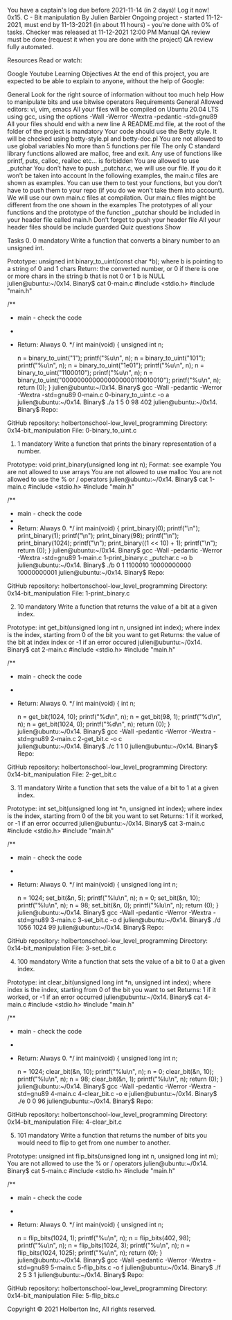 
You have a captain's log due before 2021-11-14 (in 2 days)! Log it now!
0x15. C - Bit manipulation
 By Julien Barbier
 Ongoing project - started 11-12-2021, must end by 11-13-2021 (in about 11 hours) - you're done with 0% of tasks.
 Checker was released at 11-12-2021 12:00 PM
 Manual QA review must be done (request it when you are done with the project)
 QA review fully automated.


Resources
Read or watch:

Google
Youtube
Learning Objectives
At the end of this project, you are expected to be able to explain to anyone, without the help of Google:

General
Look for the right source of information without too much help
How to manipulate bits and use bitwise operators
Requirements
General
Allowed editors: vi, vim, emacs
All your files will be compiled on Ubuntu 20.04 LTS using gcc, using the options -Wall -Werror -Wextra -pedantic -std=gnu89
All your files should end with a new line
A README.md file, at the root of the folder of the project is mandatory
Your code should use the Betty style. It will be checked using betty-style.pl and betty-doc.pl
You are not allowed to use global variables
No more than 5 functions per file
The only C standard library functions allowed are malloc, free and exit. Any use of functions like printf, puts, calloc, realloc etc… is forbidden
You are allowed to use _putchar
You don’t have to push _putchar.c, we will use our file. If you do it won’t be taken into account
In the following examples, the main.c files are shown as examples. You can use them to test your functions, but you don’t have to push them to your repo (if you do we won’t take them into account). We will use our own main.c files at compilation. Our main.c files might be different from the one shown in the examples
The prototypes of all your functions and the prototype of the function _putchar should be included in your header file called main.h
Don’t forget to push your header file
All your header files should be include guarded
Quiz questions
Show

Tasks
0. 0
mandatory
Write a function that converts a binary number to an unsigned int.

Prototype: unsigned int binary_to_uint(const char *b);
where b is pointing to a string of 0 and 1 chars
Return: the converted number, or 0 if
there is one or more chars in the string b that is not 0 or 1
b is NULL
julien@ubuntu:~/0x14. Binary$ cat 0-main.c
#include <stdio.h>
#include "main.h"

/**
 * main - check the code
 *
 * Return: Always 0.
 */
int main(void)
{
    unsigned int n;

    n = binary_to_uint("1");
    printf("%u\n", n);
    n = binary_to_uint("101");
    printf("%u\n", n);
    n = binary_to_uint("1e01");
    printf("%u\n", n);
    n = binary_to_uint("1100010");
    printf("%u\n", n);
    n = binary_to_uint("0000000000000000000110010010");
    printf("%u\n", n);
    return (0);
}
julien@ubuntu:~/0x14. Binary$ gcc -Wall -pedantic -Werror -Wextra -std=gnu89 0-main.c 0-binary_to_uint.c -o a
julien@ubuntu:~/0x14. Binary$ ./a 
1
5
0
98
402
julien@ubuntu:~/0x14. Binary$ 
Repo:

GitHub repository: holbertonschool-low_level_programming
Directory: 0x14-bit_manipulation
File: 0-binary_to_uint.c
  
1. 1
mandatory
Write a function that prints the binary representation of a number.

Prototype: void print_binary(unsigned long int n);
Format: see example
You are not allowed to use arrays
You are not allowed to use malloc
You are not allowed to use the % or / operators
julien@ubuntu:~/0x14. Binary$ cat 1-main.c 
#include <stdio.h>
#include "main.h"

/**
 * main - check the code
 *
 * Return: Always 0.
 */
int main(void)
{
    print_binary(0);
    printf("\n");
    print_binary(1);
    printf("\n");
    print_binary(98);
    printf("\n");
    print_binary(1024);
    printf("\n");
    print_binary((1 << 10) + 1);
    printf("\n");
    return (0);
}
julien@ubuntu:~/0x14. Binary$ gcc -Wall -pedantic -Werror -Wextra -std=gnu89 1-main.c 1-print_binary.c _putchar.c -o b
julien@ubuntu:~/0x14. Binary$ ./b 
0
1
1100010
10000000000
10000000001
julien@ubuntu:~/0x14. Binary$ 
Repo:

GitHub repository: holbertonschool-low_level_programming
Directory: 0x14-bit_manipulation
File: 1-print_binary.c
  
2. 10
mandatory
Write a function that returns the value of a bit at a given index.

Prototype: int get_bit(unsigned long int n, unsigned int index);
where index is the index, starting from 0 of the bit you want to get
Returns: the value of the bit at index index or -1 if an error occured
julien@ubuntu:~/0x14. Binary$ cat 2-main.c
#include <stdio.h>
#include "main.h"

/**
 * main - check the code
 *
 * Return: Always 0.
 */
int main(void)
{
    int n;

    n = get_bit(1024, 10);
    printf("%d\n", n);
    n = get_bit(98, 1);
    printf("%d\n", n);
    n = get_bit(1024, 0);
    printf("%d\n", n);
    return (0);
}
julien@ubuntu:~/0x14. Binary$ gcc -Wall -pedantic -Werror -Wextra -std=gnu89 2-main.c 2-get_bit.c -o c  
julien@ubuntu:~/0x14. Binary$ ./c
1
1
0
julien@ubuntu:~/0x14. Binary$ 
Repo:

GitHub repository: holbertonschool-low_level_programming
Directory: 0x14-bit_manipulation
File: 2-get_bit.c
  
3. 11
mandatory
Write a function that sets the value of a bit to 1 at a given index.

Prototype: int set_bit(unsigned long int *n, unsigned int index);
where index is the index, starting from 0 of the bit you want to set
Returns: 1 if it worked, or -1 if an error occurred
julien@ubuntu:~/0x14. Binary$ cat 3-main.c
#include <stdio.h>
#include "main.h"

/**
 * main - check the code
 *
 * Return: Always 0.
 */
int main(void)
{
    unsigned long int n;

    n = 1024;
    set_bit(&n, 5);
    printf("%lu\n", n);
    n = 0;
    set_bit(&n, 10);
    printf("%lu\n", n);
    n = 98;
    set_bit(&n, 0);
    printf("%lu\n", n);
    return (0);
}
julien@ubuntu:~/0x14. Binary$ gcc -Wall -pedantic -Werror -Wextra -std=gnu89 3-main.c 3-set_bit.c -o d
julien@ubuntu:~/0x14. Binary$ ./d
1056
1024
99
julien@ubuntu:~/0x14. Binary$ 
Repo:

GitHub repository: holbertonschool-low_level_programming
Directory: 0x14-bit_manipulation
File: 3-set_bit.c
  
4. 100
mandatory
Write a function that sets the value of a bit to 0 at a given index.

Prototype: int clear_bit(unsigned long int *n, unsigned int index);
where index is the index, starting from 0 of the bit you want to set
Returns: 1 if it worked, or -1 if an error occurred
julien@ubuntu:~/0x14. Binary$ cat 4-main.c
#include <stdio.h>
#include "main.h"

/**
 * main - check the code
 *
 * Return: Always 0.
 */
int main(void)
{
    unsigned long int n;

    n = 1024;
    clear_bit(&n, 10);
    printf("%lu\n", n);
    n = 0;
    clear_bit(&n, 10);
    printf("%lu\n", n);
    n = 98;
    clear_bit(&n, 1);
    printf("%lu\n", n);
    return (0);
}
julien@ubuntu:~/0x14. Binary$ gcc -Wall -pedantic -Werror -Wextra -std=gnu89 4-main.c 4-clear_bit.c -o e
julien@ubuntu:~/0x14. Binary$ ./e
0
0
96
julien@ubuntu:~/0x14. Binary$ 
Repo:

GitHub repository: holbertonschool-low_level_programming
Directory: 0x14-bit_manipulation
File: 4-clear_bit.c
  
5. 101
mandatory
Write a function that returns the number of bits you would need to flip to get from one number to another.

Prototype: unsigned int flip_bits(unsigned long int n, unsigned long int m);
You are not allowed to use the % or / operators
julien@ubuntu:~/0x14. Binary$ cat 5-main.c
#include <stdio.h>
#include "main.h"

/**
 * main - check the code
 *
 * Return: Always 0.
 */
int main(void)
{
    unsigned int n;

    n = flip_bits(1024, 1);
    printf("%u\n", n);
    n = flip_bits(402, 98);
    printf("%u\n", n);
    n = flip_bits(1024, 3);
    printf("%u\n", n);
    n = flip_bits(1024, 1025);
    printf("%u\n", n);
    return (0);
}
julien@ubuntu:~/0x14. Binary$ gcc -Wall -pedantic -Werror -Wextra -std=gnu89 5-main.c 5-flip_bits.c -o f
julien@ubuntu:~/0x14. Binary$ ./f
2
5
3
1
julien@ubuntu:~/0x14. Binary$ 
Repo:

GitHub repository: holbertonschool-low_level_programming
Directory: 0x14-bit_manipulation
File: 5-flip_bits.c
  
Copyright © 2021 Holberton Inc, All rights reserved.
